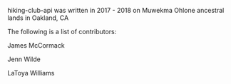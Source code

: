 hiking-club-api was written in 2017 - 2018 on Muwekma Ohlone ancestral lands in Oakland, CA

The following is a list of contributors:

James McCormack

Jenn Wilde

LaToya Williams
